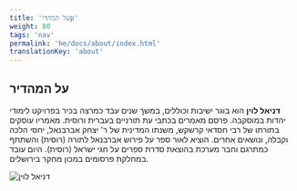 ```yaml
---
title: 'על המהדיр'
weight: 80
tags: 'nav'
permalink: 'he/docs/about/index.html'
translationKey: 'about'
---
```


## על המהדיר

**דניאל לוין** הוא בוגר ישיבות וכוללים, במשך שנים עבד כמרצה בכיר בפרויקט לימודי יהדות במוסקבה. פרסם מאמרים בכתבי עת תורניים בעברית ורוסית. מאמריו עוסקים בתורתו של רבי חסדאי קרשקש, משנתו המדינית של ר' יצחק אברבנאל, יחסי הלכה וקבלה, ונושאים אחרים. הוציא לאור ספר על פירוש אברבנאל לתורה (רוסית) והשתתף כמתרגם וחבר מערכת בהוצאת סדרת ספרים על חגי ישראל (רוסית). היום עובד במחלקת פרסומים במכון מחקר בירושלים.

![דניאל לוין](../../daniel_levin.jpg)
